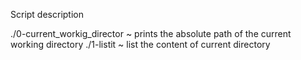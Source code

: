 Script description

./0-current_workig_director ~ prints the absolute path of the current working directory
./1-listit ~ list the content of current directory
